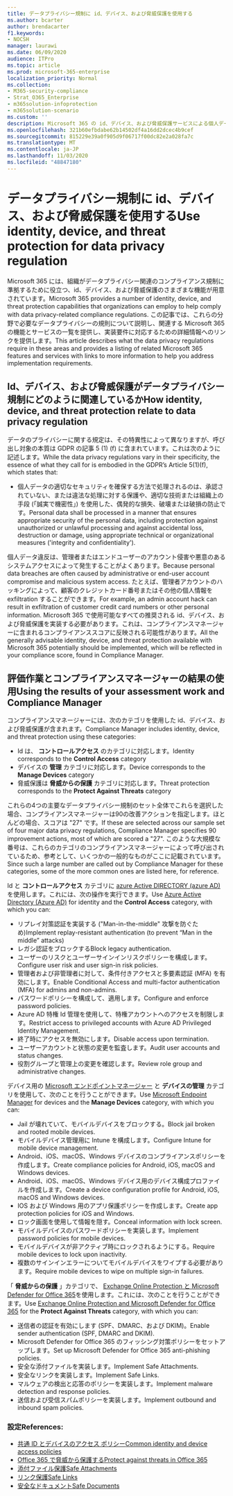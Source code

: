 ```yaml
---
title: データプライバシー規制に id、デバイス、および脅威保護を使用する
ms.author: bcarter
author: brendacarter
f1.keywords:
- NOCSH
manager: laurawi
ms.date: 06/09/2020
audience: ITPro
ms.topic: article
ms.prod: microsoft-365-enterprise
localization_priority: Normal
ms.collection:
- M365-security-compliance
- Strat_O365_Enterprise
- m365solution-infoprotection
- m365solution-scenario
ms.custom: ''
description: Microsoft 365 の id、デバイス、および脅威保護サービスによる個人データ漏洩を防止します。
ms.openlocfilehash: 321b60efbdabe62b14502df4a16dd2dcec4b9cef
ms.sourcegitcommit: 815229e39a0f905d9f06717f00dc82e2a028fa7c
ms.translationtype: MT
ms.contentlocale: ja-JP
ms.lasthandoff: 11/03/2020
ms.locfileid: "48847180"
---
```

# <a name="use-identity-device-and-threat-protection-for-data-privacy-regulation"></a><span data-ttu-id="51c3e-103">データプライバシー規制に id、デバイス、および脅威保護を使用する</span><span class="sxs-lookup"><span data-stu-id="51c3e-103">Use identity, device, and threat protection for data privacy regulation</span></span>

<span data-ttu-id="51c3e-104">Microsoft 365 には、組織がデータプライバシー関連のコンプライアンス規制に準拠するために役立つ、id、デバイス、および脅威保護のさまざまな機能が用意されています。</span><span class="sxs-lookup"><span data-stu-id="51c3e-104">Microsoft 365 provides a number of identity, device, and threat protection capabilities that organizations can employ to help comply with data privacy-related compliance regulations.</span></span> <span data-ttu-id="51c3e-105">この記事では、これらの分野で必要なデータプライバシーの規則について説明し、関連する Microsoft 365 の機能とサービスの一覧を提供し、実装要件に対応するための詳細情報へのリンクを提供します。</span><span class="sxs-lookup"><span data-stu-id="51c3e-105">This article describes what the data privacy regulations require in these areas and provides a listing of related Microsoft 365 features and services with links to more information to help you address implementation requirements.</span></span>

## <a name="how-identity-device-and-threat-protection-relate-to-data-privacy-regulation"></a><span data-ttu-id="51c3e-106">Id、デバイス、および脅威保護がデータプライバシー規制にどのように関連しているか</span><span class="sxs-lookup"><span data-stu-id="51c3e-106">How identity, device, and threat protection relate to data privacy regulation</span></span>

<span data-ttu-id="51c3e-107">データのプライバシーに関する規定は、その特異性によって異なりますが、呼び出し対象の本質は GDPR の記事 5 (1) (f) に含まれています。これは次のように記述します。</span><span class="sxs-lookup"><span data-stu-id="51c3e-107">While the data privacy regulations vary in their specificity, the essence of what they call for is embodied in the GDPR’s Article 5(1)(f), which states that:</span></span> 

- <span data-ttu-id="51c3e-108">個人データの適切なセキュリティを確保する方法で処理されるのは、承認されていない、または違法な処理に対する保護や、適切な技術または組織上の手段 (「誠実で機密性」) を使用した、偶発的な損失、破壊または破損の防止です。</span><span class="sxs-lookup"><span data-stu-id="51c3e-108">Personal data shall be processed in a manner that ensures appropriate security of the personal data, including protection against unauthorized or unlawful processing and against accidental loss, destruction or damage, using appropriate technical or organizational measures ('integrity and confidentiality').</span></span>

<span data-ttu-id="51c3e-109">個人データ違反は、管理者またはエンドユーザーのアカウント侵害や悪意のあるシステムアクセスによって発生することがよくあります。</span><span class="sxs-lookup"><span data-stu-id="51c3e-109">Because personal data breaches are often caused by administrative or end-user account compromise and malicious system access.</span></span> <span data-ttu-id="51c3e-110">たとえば、管理者アカウントのハッキングによって、顧客のクレジットカード番号またはその他の個人情報を exfiltration することができます。</span><span class="sxs-lookup"><span data-stu-id="51c3e-110">For example, an admin account hack can result in exfiltration of customer credit card numbers or other personal information.</span></span> <span data-ttu-id="51c3e-111">Microsoft 365 で使用可能なすべての推奨される id、デバイス、および脅威保護を実装する必要があります。これは、コンプライアンスマネージャーに含まれるコンプライアンススコアに反映される可能性があります。</span><span class="sxs-lookup"><span data-stu-id="51c3e-111">All the generally advisable identity, device, and threat protection available with Microsoft 365 potentially should be implemented, which will be reflected in your compliance score, found in Compliance Manager.</span></span>

## <a name="using-the-results-of-your-assessment-work-and-compliance-manager"></a><span data-ttu-id="51c3e-112">評価作業とコンプライアンスマネージャーの結果の使用</span><span class="sxs-lookup"><span data-stu-id="51c3e-112">Using the results of your assessment work and Compliance Manager</span></span>

<span data-ttu-id="51c3e-113">コンプライアンスマネージャーには、次のカテゴリを使用した id、デバイス、および脅威保護が含まれます。</span><span class="sxs-lookup"><span data-stu-id="51c3e-113">Compliance Manager includes identity, device, and threat protection using these categories:</span></span>

- <span data-ttu-id="51c3e-114">Id は、 **コントロールアクセス** のカテゴリに対応します。</span><span class="sxs-lookup"><span data-stu-id="51c3e-114">Identity corresponds to the **Control Access** category</span></span>
- <span data-ttu-id="51c3e-115">デバイスの **管理** カテゴリに対応します。</span><span class="sxs-lookup"><span data-stu-id="51c3e-115">Device corresponds to the **Manage Devices** category</span></span>
- <span data-ttu-id="51c3e-116">脅威保護は **脅威からの保護** カテゴリに対応します。</span><span class="sxs-lookup"><span data-stu-id="51c3e-116">Threat protection corresponds to the **Protect Against Threats** category</span></span>
 
<span data-ttu-id="51c3e-117">これらの4つの主要なデータプライバシー規制のセット全体でこれらを選択した場合、コンプライアンスマネージャーは90の改善アクションを指定します。ほとんどの場合、スコアは "27" です。</span><span class="sxs-lookup"><span data-stu-id="51c3e-117">If these are selected across our sample set of four major data privacy regulations, Compliance Manager specifies 90 improvement actions, most of which are scored a "27".</span></span> <span data-ttu-id="51c3e-118">このような大規模な番号は、これらのカテゴリのコンプライアンスマネージャーによって呼び出されているため、参考として、いくつかの一般的なものがここに記載されています。</span><span class="sxs-lookup"><span data-stu-id="51c3e-118">Since such a large number are called out by Compliance Manager for these categories, some of the more common ones are listed here, for reference.</span></span>

<span data-ttu-id="51c3e-119">Id と **コントロールアクセス** カテゴリに [azure Active DIRECTORY (azure AD)](https://azure.microsoft.com/services/active-directory/)を使用します。これには、次の操作を実行できます。</span><span class="sxs-lookup"><span data-stu-id="51c3e-119">Use [Azure Active Directory (Azure AD)](https://azure.microsoft.com/services/active-directory/) for identity and the **Control Access** category, with which you can:</span></span>

- <span data-ttu-id="51c3e-120">リプレイ対策認証を実装する ("Man-in-the-middle" 攻撃を防ぐため)</span><span class="sxs-lookup"><span data-stu-id="51c3e-120">Implement replay-resistant authentication (to prevent “Man in the middle” attacks)</span></span>
- <span data-ttu-id="51c3e-121">レガシ認証をブロックする</span><span class="sxs-lookup"><span data-stu-id="51c3e-121">Block legacy authentication.</span></span>
- <span data-ttu-id="51c3e-122">ユーザーのリスクとユーザーサインインリスクポリシーを構成します。</span><span class="sxs-lookup"><span data-stu-id="51c3e-122">Configure user risk and user sign-in risk policies.</span></span>
- <span data-ttu-id="51c3e-123">管理者および非管理者に対して、条件付きアクセスと多要素認証 (MFA) を有効にします。</span><span class="sxs-lookup"><span data-stu-id="51c3e-123">Enable Conditional Access and multi-factor authentication (MFA) for admins and non-admins.</span></span>
- <span data-ttu-id="51c3e-124">パスワードポリシーを構成して、適用します。</span><span class="sxs-lookup"><span data-stu-id="51c3e-124">Configure and enforce password policies.</span></span>
- <span data-ttu-id="51c3e-125">Azure AD 特権 Id 管理を使用して、特権アカウントへのアクセスを制限します。</span><span class="sxs-lookup"><span data-stu-id="51c3e-125">Restrict access to privileged accounts with Azure AD Privileged Identity Management.</span></span>
- <span data-ttu-id="51c3e-126">終了時にアクセスを無効にします。</span><span class="sxs-lookup"><span data-stu-id="51c3e-126">Disable access upon termination.</span></span>
- <span data-ttu-id="51c3e-127">ユーザーアカウントと状態の変更を監査します。</span><span class="sxs-lookup"><span data-stu-id="51c3e-127">Audit user accounts and status changes.</span></span>
- <span data-ttu-id="51c3e-128">役割グループと管理上の変更を確認します。</span><span class="sxs-lookup"><span data-stu-id="51c3e-128">Review role group and administrative changes.</span></span>

<span data-ttu-id="51c3e-129">デバイス用の [Microsoft エンドポイントマネージャー](https://www.microsoft.com/microsoft-365/microsoft-endpoint-manager) と **デバイスの管理** カテゴリを使用して、次のことを行うことができます。</span><span class="sxs-lookup"><span data-stu-id="51c3e-129">Use [Microsoft Endpoint Manager](https://www.microsoft.com/microsoft-365/microsoft-endpoint-manager) for devices and the **Manage Devices** category, with which you can:</span></span>

- <span data-ttu-id="51c3e-130">Jail が壊れていて、モバイルデバイスをブロックする。</span><span class="sxs-lookup"><span data-stu-id="51c3e-130">Block jail broken and rooted mobile devices.</span></span>
- <span data-ttu-id="51c3e-131">モバイルデバイス管理用に Intune を構成します。</span><span class="sxs-lookup"><span data-stu-id="51c3e-131">Configure Intune for mobile device management.</span></span>
- <span data-ttu-id="51c3e-132">Android、iOS、macOS、Windows デバイスのコンプライアンスポリシーを作成します。</span><span class="sxs-lookup"><span data-stu-id="51c3e-132">Create compliance policies for Android, iOS, macOS and Windows devices.</span></span>
- <span data-ttu-id="51c3e-133">Android、iOS、macOS、Windows デバイス用のデバイス構成プロファイルを作成します。</span><span class="sxs-lookup"><span data-stu-id="51c3e-133">Create a device configuration profile for Android, iOS, macOS and Windows devices.</span></span>
- <span data-ttu-id="51c3e-134">IOS および Windows 用のアプリ保護ポリシーを作成します。</span><span class="sxs-lookup"><span data-stu-id="51c3e-134">Create app protection policies for iOS and Windows.</span></span>
- <span data-ttu-id="51c3e-135">ロック画面を使用して情報を隠す。</span><span class="sxs-lookup"><span data-stu-id="51c3e-135">Conceal information with lock screen.</span></span>
- <span data-ttu-id="51c3e-136">モバイルデバイスのパスワードポリシーを実装します。</span><span class="sxs-lookup"><span data-stu-id="51c3e-136">Implement password policies for mobile devices.</span></span>
- <span data-ttu-id="51c3e-137">モバイルデバイスが非アクティブ時にロックされるようにする。</span><span class="sxs-lookup"><span data-stu-id="51c3e-137">Require mobile devices to lock upon inactivity.</span></span>
- <span data-ttu-id="51c3e-138">複数のサインインエラーについてモバイルデバイスをワイプする必要があります。</span><span class="sxs-lookup"><span data-stu-id="51c3e-138">Require mobile devices to wipe on multiple sign-in failures.</span></span>

<span data-ttu-id="51c3e-139">「 **脅威からの保護** 」カテゴリで、 [Exchange Online Protection と Microsoft Defender for Office 365](../security/office-365-security/office-365-atp.md)を使用します。これには、次のことを行うことができます。</span><span class="sxs-lookup"><span data-stu-id="51c3e-139">Use [Exchange Online Protection and Microsoft Defender for Office 365](../security/office-365-security/office-365-atp.md) for the **Protect Against Threats** category, with which you can:</span></span>

- <span data-ttu-id="51c3e-140">送信者の認証を有効にします (SPF、DMARC、および DKIM)。</span><span class="sxs-lookup"><span data-stu-id="51c3e-140">Enable sender authentication (SPF, DMARC and DKIM).</span></span>
- <span data-ttu-id="51c3e-141">Microsoft Defender for Office 365 のフィッシング対策ポリシーをセットアップします。</span><span class="sxs-lookup"><span data-stu-id="51c3e-141">Set up Microsoft Defender for Office 365 anti-phishing policies.</span></span>
- <span data-ttu-id="51c3e-142">安全な添付ファイルを実装します。</span><span class="sxs-lookup"><span data-stu-id="51c3e-142">Implement Safe Attachments.</span></span>
- <span data-ttu-id="51c3e-143">安全なリンクを実装します。</span><span class="sxs-lookup"><span data-stu-id="51c3e-143">Implement Safe Links.</span></span>
- <span data-ttu-id="51c3e-144">マルウェアの検出と応答のポリシーを実装します。</span><span class="sxs-lookup"><span data-stu-id="51c3e-144">Implement malware detection and response policies.</span></span>
- <span data-ttu-id="51c3e-145">送信および受信スパムポリシーを実装します。</span><span class="sxs-lookup"><span data-stu-id="51c3e-145">Implement outbound and inbound spam policies.</span></span>

### <a name="references"></a><span data-ttu-id="51c3e-146">設定</span><span class="sxs-lookup"><span data-stu-id="51c3e-146">References:</span></span>

- [<span data-ttu-id="51c3e-147">共通 ID とデバイスのアクセス ポリシー</span><span class="sxs-lookup"><span data-stu-id="51c3e-147">Common identity and device access policies</span></span>](../security/office-365-security/identity-access-policies.md)
- [<span data-ttu-id="51c3e-148">Office 365 で脅威から保護する</span><span class="sxs-lookup"><span data-stu-id="51c3e-148">Protect against threats in Office 365</span></span>](https://support.office.com/article/protect-against-threats-in-office-365-b10023f6-f30f-45d3-b3ad-b71aa4aa0d58)
- [<span data-ttu-id="51c3e-149">添付ファイル保護</span><span class="sxs-lookup"><span data-stu-id="51c3e-149">Safe Attachments</span></span>](../security/office-365-security/atp-safe-attachments.md)
- [<span data-ttu-id="51c3e-150">リンク保護</span><span class="sxs-lookup"><span data-stu-id="51c3e-150">Safe Links</span></span>](../security/office-365-security/atp-safe-links.md)
- [<span data-ttu-id="51c3e-151">安全なドキュメント</span><span class="sxs-lookup"><span data-stu-id="51c3e-151">Safe Documents</span></span>](../security/office-365-security/safe-docs.md)
